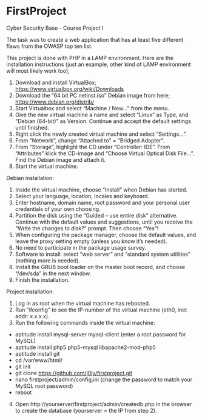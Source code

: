 # FirstProject

Cyber Security Base - Course Project I

The task was to create a web application that has at least five different flaws from the OWASP top ten list.

This project is done with PHP in a LAMP environment. 
Here are the installation instructions (just an example, other kind of LAMP environment will most likely work too);

1.	Download and install VirtualBox; https://www.virtualbox.org/wiki/Downloads
2.	Download the “64 bit PC netinst.iso” Debian image from here; https://www.debian.org/distrib/
3.	Start Virtualbox and select “Machine / New…” from the menu.
4.	Give the new virtual machine a name and select “Linux” as Type, and “Debian (64-bit)” as Version. Continue and accept the default settings until finished.
5.	Right click the newly created virtual machine and select “Settings…”.
6.	From “Network”, change “Attached to” = “Bridged Adapter”. 
7.	From “Storage”, highlight the CD under “Controller: IDE”. From “Attributes” klick the CD-image and “Choose Virtual Optical Disk File…”. Find the Debian image and attach it.
8.	Start the virtual machine.


Debian installation:

1.	Inside the virtual machine, choose “Install” when Debian has started.
2.	Select your language, location, locales and keyboard.
3.	Enter hostname, domain name, root password and your personal user credentials of your own choosing. 
4.	Partition the disk using the “Guided – use entire disk” alternative. Continue with the default values and suggestions, until you receive the “Write the changes to disk?” prompt. Then choose “Yes”!
5.	When configuring the package manager, choose the default values, and leave the proxy setting empty (unless you know it’s needed).
6.	No need to participate in the package usage survey.
7.	Software to install: select “web server” and “standard system utilities” (nothing more is needed).
8.	Install the GRUB boot loader on the master boot record, and choose “/dev/sda” in the next window.
9.	Finish the installation. 


Project installation:

1.	Log in as root when the virtual machine has rebooted.
2.	Run “ifconfig” to see the IP-number of the virtual machine (eth0, inet addr: x.x.x.x).
3.	Run the following commands inside the virtual machine:
   * aptitude install mysql-server mysql-client (enter a root password for MySQL)
   * aptitude install php5 php5-mysql libapache2-mod-php5
   * aptitude install git
   * cd /var/www/html/
   * git init
   * git clone https://github.com/j0ly/firstproject.git
   * nano firstproject/admin/config.ini (change the password to match your MySQL root password)
   * reboot	
4.  Open http://yourserver/firstproject/admin/createdb.php in the browser to create the database (yourserver = the IP from step 2).




